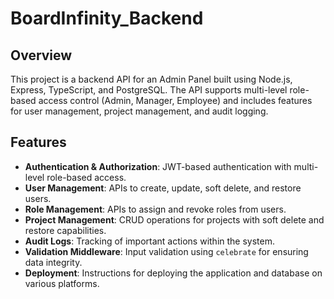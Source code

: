 # BoardInfinity_Backend

## Overview

This project is a backend API for an Admin Panel built using Node.js, Express, TypeScript, and PostgreSQL. The API supports multi-level role-based access control (Admin, Manager, Employee) and includes features for user management, project management, and audit logging.

## Features

- **Authentication & Authorization**: JWT-based authentication with multi-level role-based access.
- **User Management**: APIs to create, update, soft delete, and restore users.
- **Role Management**: APIs to assign and revoke roles from users.
- **Project Management**: CRUD operations for projects with soft delete and restore capabilities.
- **Audit Logs**: Tracking of important actions within the system.
- **Validation Middleware**: Input validation using `celebrate` for ensuring data integrity.
- **Deployment**: Instructions for deploying the application and database on various platforms.


